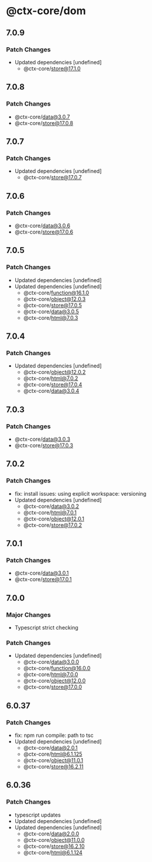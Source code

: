# @ctx-core/dom

## 7.0.9

### Patch Changes

- Updated dependencies [undefined]
  - @ctx-core/store@17.1.0

## 7.0.8

### Patch Changes

- @ctx-core/data@3.0.7
- @ctx-core/store@17.0.8

## 7.0.7

### Patch Changes

- Updated dependencies [undefined]
  - @ctx-core/store@17.0.7

## 7.0.6

### Patch Changes

- @ctx-core/data@3.0.6
- @ctx-core/store@17.0.6

## 7.0.5

### Patch Changes

- Updated dependencies [undefined]
- Updated dependencies [undefined]
  - @ctx-core/function@16.1.0
  - @ctx-core/object@12.0.3
  - @ctx-core/store@17.0.5
  - @ctx-core/data@3.0.5
  - @ctx-core/html@7.0.3

## 7.0.4

### Patch Changes

- Updated dependencies [undefined]
  - @ctx-core/object@12.0.2
  - @ctx-core/html@7.0.2
  - @ctx-core/store@17.0.4
  - @ctx-core/data@3.0.4

## 7.0.3

### Patch Changes

- @ctx-core/data@3.0.3
- @ctx-core/store@17.0.3

## 7.0.2

### Patch Changes

- fix: install issues: using explicit workspace: versioning
- Updated dependencies [undefined]
  - @ctx-core/data@3.0.2
  - @ctx-core/html@7.0.1
  - @ctx-core/object@12.0.1
  - @ctx-core/store@17.0.2

## 7.0.1

### Patch Changes

- @ctx-core/data@3.0.1
- @ctx-core/store@17.0.1

## 7.0.0

### Major Changes

- Typescript strict checking

### Patch Changes

- Updated dependencies [undefined]
  - @ctx-core/data@3.0.0
  - @ctx-core/function@16.0.0
  - @ctx-core/html@7.0.0
  - @ctx-core/object@12.0.0
  - @ctx-core/store@17.0.0

## 6.0.37

### Patch Changes

- fix: npm run compile: path to tsc
- Updated dependencies [undefined]
  - @ctx-core/data@2.0.1
  - @ctx-core/html@6.1.125
  - @ctx-core/object@11.0.1
  - @ctx-core/store@16.2.11

## 6.0.36

### Patch Changes

- typescript updates
- Updated dependencies [undefined]
- Updated dependencies [undefined]
  - @ctx-core/data@2.0.0
  - @ctx-core/object@11.0.0
  - @ctx-core/store@16.2.10
  - @ctx-core/html@6.1.124

